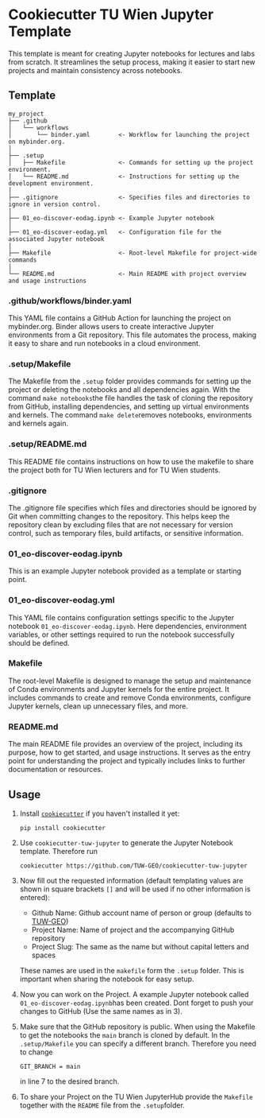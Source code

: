 # Cookiecutter TU Wien Jupyter Template

This template is meant for creating Jupyter notebooks for lectures and labs from scratch. It streamlines the setup process, making it easier to start new projects and maintain consistency across notebooks.

## Template

```
my_project
├── .github
│   └── workflows
│       └── binder.yaml        <- Workflow for launching the project on mybinder.org.
│
├── .setup
│   ├── Makefile               <- Commands for setting up the project environment.
│   └── README.md              <- Instructions for setting up the development environment.
│
├── .gitignore                 <- Specifies files and directories to ignore in version control.
│
├── 01_eo-discover-eodag.ipynb <- Example Jupyter notebook
│
├── 01_eo-discover-eodag.yml   <- Configuration file for the associated Jupyter notebook
│
├── Makefile                   <- Root-level Makefile for project-wide commands
│
└── README.md                  <- Main README with project overview and usage instructions
```

### .github/workflows/binder.yaml

This YAML file contains a GitHub Action for launching the project on mybinder.org. Binder allows users to create interactive Jupyter environments from a Git repository. This file automates the process, making it easy to share and run notebooks in a cloud environment.

### .setup/Makefile

The Makefile from the `.setup` folder provides commands for setting up the project or deleting the notebooks and all dependencies again. With the command `make notebooks`the file handles the task of cloning the repository from GitHub, installing dependencies, and setting up virtual environments and kernels. The command `make delete`removes notebooks, environments and kernels again.

### .setup/README.md

This README file contains instructions on how to use the makefile to share the project both for TU Wien lecturers and for TU Wien students.

### .gitignore

The .gitignore file specifies which files and directories should be ignored by Git when committing changes to the repository. This helps keep the repository clean by excluding files that are not necessary for version control, such as temporary files, build artifacts, or sensitive information.

### 01_eo-discover-eodag.ipynb

This is an example Jupyter notebook provided as a template or starting point.

### 01_eo-discover-eodag.yml

This YAML file contains configuration settings specific to the Jupyter notebook `01_eo-discover-eodag.ipynb`. Here dependencies, environment variables, or other settings required to run the notebook successfully should be defined.

### Makefile

The root-level Makefile is designed to manage the setup and maintenance of Conda environments and Jupyter kernels for the entire project. It includes commands to create and remove Conda environments, configure Jupyter kernels, clean up unnecessary files, and more.

### README.md

The main README file provides an overview of the project, including its purpose, how to get started, and usage instructions. It serves as the entry point for understanding the project and typically includes links to further documentation or resources.

## Usage

1. Install [`cookiecutter`](https://cookiecutter.readthedocs.io/en/stable/index.html)
   if you haven't installed it yet:

   ```
   pip install cookiecutter
   ```

2. Use `cookiecutter-tuw-jupyter` to generate the Jupyter Notebook template. Therefore run

   ```
   cookiecutter https://github.com/TUW-GEO/cookiecutter-tuw-jupyter
   ```

3. Now fill out the requested information (default templating values are shown in square brackets `[]` and will be used if no other information is entered):
   - Github Name: Github account name of person or group (defaults to [TUW-GEO](https://github.com/TUW-GEO))
   - Project Name: Name of project and the accompanying GitHub repository
   - Project Slug: The same as the name but without capital letters and spaces
   
   These names are used in the `makefile` form the `.setup` folder. This is important when sharing the notebook for easy setup.

4. Now you can work on the Project. A example Jupyter notebook called `01_eo-discover-eodag.ipynb`has been created. Dont forget to push your changes to GitHub (Use the same names as in 3). 

5. Make sure that the GitHub repository is public. When using the Makefile to get the notebooks the `main` branch is cloned by default. In the `.setup/Makefile` you can specify a different branch. Therefore you need to change
    ```
    GIT_BRANCH = main
    ````
    in line 7 to the desired branch.

6. To share your Project on the TU Wien JupyterHub provide the `Makefile` together with the `README` file from the `.setup`folder.